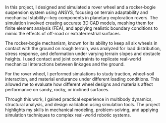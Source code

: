 In this project, I designed and simulated a rover wheel and a rocker-bogie suspension system using ANSYS, focusing on terrain adaptability and mechanical stability—key components in planetary exploration rovers. The simulation involved creating accurate 3D CAD models, meshing them for finite element analysis (FEA), and applying realistic boundary conditions to mimic the effects of off-road or extraterrestrial surfaces.

The rocker-bogie mechanism, known for its ability to keep all six wheels in contact with the ground on rough terrain, was analyzed for load distribution, stress response, and deformation under varying terrain slopes and obstacle heights. I used contact and joint constraints to replicate real-world mechanical interactions between linkages and the ground.

For the rover wheel, I performed simulations to study traction, wheel-soil interaction, and material endurance under different loading conditions. This allowed me to evaluate how different wheel designs and materials affect performance on sandy, rocky, or inclined surfaces.

Through this work, I gained practical experience in multibody dynamics, structural analysis, and design validation using simulation tools. The project highlights my skills in mechanical modeling, problem-solving, and applying simulation techniques to complex real-world robotic systems.
